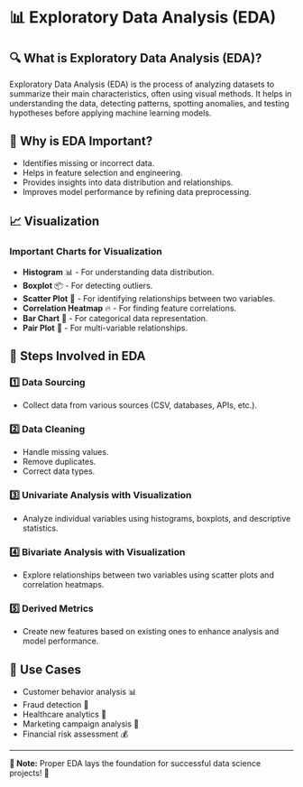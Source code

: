 # 📊 Exploratory Data Analysis (EDA)

## 🔍 What is Exploratory Data Analysis (EDA)?
Exploratory Data Analysis (EDA) is the process of analyzing datasets to summarize their main characteristics, often using visual methods. It helps in understanding the data, detecting patterns, spotting anomalies, and testing hypotheses before applying machine learning models.

## 🚀 Why is EDA Important?
- Identifies missing or incorrect data.
- Helps in feature selection and engineering.
- Provides insights into data distribution and relationships.
- Improves model performance by refining data preprocessing.

## 📈 Visualization
### Important Charts for Visualization
- **Histogram** 📊 - For understanding data distribution.
- **Boxplot** 📦 - For detecting outliers.
- **Scatter Plot** 🎯 - For identifying relationships between two variables.
- **Correlation Heatmap** 🔥 - For finding feature correlations.
- **Bar Chart** 📶 - For categorical data representation.
- **Pair Plot** 🤝 - For multi-variable relationships.

## 📝 Steps Involved in EDA
### 1️⃣ Data Sourcing
   - Collect data from various sources (CSV, databases, APIs, etc.).

### 2️⃣ Data Cleaning
   - Handle missing values.
   - Remove duplicates.
   - Correct data types.

### 3️⃣ Univariate Analysis with Visualization
   - Analyze individual variables using histograms, boxplots, and descriptive statistics.

### 4️⃣ Bivariate Analysis with Visualization
   - Explore relationships between two variables using scatter plots and correlation heatmaps.

### 5️⃣ Derived Metrics
   - Create new features based on existing ones to enhance analysis and model performance.

## 🎯 Use Cases
- Customer behavior analysis 📊
- Fraud detection 🚨
- Healthcare analytics 🏥
- Marketing campaign analysis 📢
- Financial risk assessment 💰

---
**📌 Note:** Proper EDA lays the foundation for successful data science projects! 🚀
